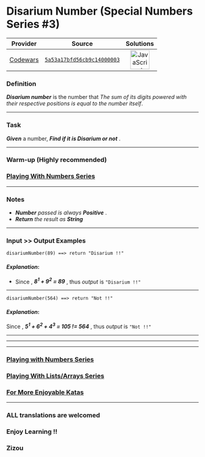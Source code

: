 [_metadata_:generated]: - "true"

# Disarium Number (Special Numbers Series #3)

<!-- INFO TABLE BEGIN -->

| Provider                                        | Source                                                                               | Solutions                                                                                                                                                    |
| :---------------------------------------------: | :----------------------------------------------------------------------------------: | :----------------------------------------------------------------------------------------------------------------------------------------------------------: |
| [Codewars](../../../docs/providers/Codewars.md) | [`5a53a17bfd56cb9c14000003`](https://www.codewars.com/kata/5a53a17bfd56cb9c14000003) | [<img src="https://res.cloudinary.com/rascaltwo/image/upload/v1631924076/javascript_ehszr7.svg" alt="JavaScript" title="JavaScript" width="50" />](solve.js) |

<!-- INFO TABLE END -->

### Definition

**_Disarium number_** is the number that *The sum of its digits powered with their respective positions is equal to the number itself*.

____

### Task

**_Given_** a number, **_Find if it is Disarium or not_** . 
____

### Warm-up (Highly recommended)

### [Playing With Numbers Series](https://www.codewars.com/collections/playing-with-numbers)
___

### Notes 

* **_Number_** *passed is always*  **_Positive_** .
* **_Return_** *the result as* **_String_**
___

### Input >> Output Examples

```
disariumNumber(89) ==> return "Disarium !!"
```
#### **_Explanation_**:

* Since , **_8<sup>1</sup> + 9<sup>2</sup> = 89_** , thus *output* is `"Disarium !!"`
___

```
disariumNumber(564) ==> return "Not !!"
```
#### **_Explanation_**:

Since , **_5<sup>1</sup> + 6<sup>2</sup> + 4<sup>3</sup> = 105 != 564_** ,  thus *output* is `"Not !!"`

___
___
___

### [Playing with Numbers Series](https://www.codewars.com/collections/playing-with-numbers)

### [Playing With Lists/Arrays Series](https://www.codewars.com/collections/playing-with-lists-slash-arrays)

### [For More Enjoyable Katas](http://www.codewars.com/users/MrZizoScream/authored)
___

### ALL translations are welcomed

### Enjoy Learning !!
### Zizou

